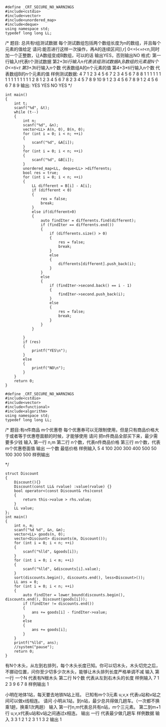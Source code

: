 ```
#define _CRT_SECURE_NO_WARNINGS
#include<cstdio>
#include<vector>
#include<unordered_map>
#include<deque>
using namespace std;
typedef long long LL;
```
/*
题目:
	总共有t组测试数据
	每个测试数组包括两个数组长度为n的数组，并且每个元素的值给定
	请问:能否进行这样一次操作，再A的连续区间[l,r] 0<=l<=r<n,同时加一个正整数，让A数组变成B数组，可以的话 输出YES，否则输出NO
格式:
    第一行输入t代表t个测试数据
	第2+3*ti行输入n代表该组测试数据A,B数组的元素是N个 0<=ti<t
	第3+3*ti行输入n个数 代表数组A的n个元素的值
	第4+3*ti行输入n个数 代表数组B的n个元素的值
	样例测试数据:
	4
	7
	1 2 3 4 5 6 7
	2 3 4 5 6 7 8
	8
	1 1 1 1 1 1 1 1
	1 1 1 1 1 1 1 2
	8
	1 2 3 4 5 6 7 8
	2 3 4 5 7 8 9 10
	9
	1 2 3 4 5 6 7 8 9 
	1 2 4 5 6 6 7 8 9
	输出:
	YES
	YES
	NO
	YES
*/
```
int main()
{
	int t;
	scanf("%d", &t);
	while (t--)
	{
		int n;
		scanf("%d", &n);
		vector<LL> A(n, 0), B(n, 0);
		for (int i = 0; i < n; ++i)
		{
			scanf("%d", &A[i]);
		}
		for (int i = 0; i < n; ++i)
		{
			scanf("%d", &B[i]);
		}
		unordered_map<LL, deque<LL> >differents;
		bool res = true;
		for (int i = 0; i < n; ++i)
		{
			LL different = B[i] - A[i];
			if (different < 0)
			{
				res = false;
				break;
			}
			else if(different>0)
			{
				auto findIter = differents.find(different);
				if (findIter == differents.end())
				{
					if (differents.size() > 0)
					{
						res = false;
						break;
					}
					else
					{
						differents[different].push_back(i);
					}
				}
				else
				{
					if (findIter->second.back() == i - 1)
					{
						findIter->second.push_back(i);
					}
					else
					{
						res = false;
						break;
					}
				}
			}

		}
		if (res)
		{
			printf("YES\n");
		}
		else
		{
			printf("NO\n");
		}
	}
	return 0;
}
```
```
#define _CRT_SECURE_NO_WARNINGS
#include<cstdio>
#include<vector>
#include<functional>
#include<algorithm>
using namespace std;
typedef long long LL;
```
/*
题目:有n件商品 m个优惠卷
     每个优惠券可以无限制使用，但是只有商品价格大于或者等于优惠卷面额的时候，才能够使用
	 请问 把n件商品全部买下来，最少需要多少钱
输入 第一行 n,m
     第二行 n个数，代表n件商品价格
	 第三行 m个数，代表m个优惠卷面值
输出 
	 一个数 最低价格
	 样例输入
	 5 4 
	 100 200 300 400 500
	 50 100 300 500
	 样例输出

*/
```
struct Discount
{
	Discount(){}
	Discount(const LL& rvalue) :value(rvalue) {}
	bool operator<(const Discount& rhs)const
	{
		return this->value > rhs.value;
	}
	LL value;
};
int main()
{
	int n, m;
	scanf("%d %d", &n, &m);
	vector<LL> goods(n, 0);
	vector<Discount> discounts(m, Discount());
	for (int i = 0; i < n; ++i)
	{
		scanf("%lld", &goods[i]);
	}
	for (int i = 0; i < m; ++i)
	{
		scanf("%lld", &discounts[i].value);
	}
	sort(discounts.begin(), discounts.end(), less<Discount>());
	LL ans = 0;
	for (int i = 0; i < n; ++i)
	{
		auto findIter = lower_bound(discounts.begin(), discounts.end(), Discount(goods[i]));
		if (findIter != discounts.end())
		{
			ans += goods[i] - findIter->value;
		}
		else
		{
			ans += goods[i];
		}
	}
	printf("%lld", ans);
	//system("pause");
	return 0;
}
```

有N个木头，从左到右排列，每个木头长度已知。你可以切木头，木头切完之后，不挪动位置，问你至少切多少次木头，能够让木头排列长度严格单调不减
输入 
第一行 一个N 代表有N根木头
第二行  N个数 代表从左到右木头的长度
样例输入
7
1 2 3 9 6 7 8 
样例输出
1


小明在地体1站，每天要去地铁N站上班。
已知有m个3元素 u,v,x 代表u站和v站之间可以做x线相连。
请问 小明从1站，到n站，最少总共得做几趟车。（一次都不换乘1趟，换乘1次两趟）
输入
第一行n,m代表总共有n站，m个三元素。
第二到m+1行 u,v,x代表u站和v站之间通过x相连。
输出
一行  代表最少做几趟车
样例数据
输入
3 3
1 2 1
2 3 1
1 3 2
输出
1

